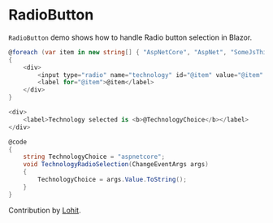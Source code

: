 # RadioButton

`RadioButton` demo shows how to handle Radio button selection in Blazor.

``` csharp
@foreach (var item in new string[] { "AspNetCore", "AspNet", "SomeJsThingWhatever" })
{
    <div>
        <input type="radio" name="technology" id="@item" value="@item" @onchange="TechnologyRadioSelection" checked=@(TechnologyChoice.Equals(item,StringComparison.OrdinalIgnoreCase)) />
        <label for="@item">@item</label>
    </div>
}

<div>
    <label>Technology selected is <b>@TechnologyChoice</b></label>
</div>

@code
{
    string TechnologyChoice = "aspnetcore";
    void TechnologyRadioSelection(ChangeEventArgs args)
    {
        TechnologyChoice = args.Value.ToString();
    }
}
```

Contribution by [Lohit](https://github.com/lohithgn).